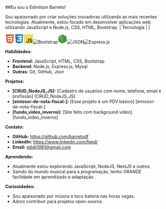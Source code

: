 ##Eu sou o Edmilson Barreto!

Sou apaixonado por criar soluções inovadoras utilizando as mais recentes tecnologias. Atualmente, estou focado em desenvolver aplicações web utilizando JavaScript e Node.js, CSS, HTML, Bootstrap.
| Tecnologia | |

<img src="https://raw.githubusercontent.com/devicons/devicon/master/icons/html5/html5-original.svg" alt="html5" width="30" height="30"/><img src="https://raw.githubusercontent.com/devicons/devicon/master/icons/css3/css3-original.svg" alt="css3" width="30" height="30"/><img src="https://raw.githubusercontent.com/devicons/devicon/master/icons/javascript/javascript-original.svg" alt="javascript" width="30" height="30"/><img src="https://img.shields.io/badge/bootstrap-563D7C?style=flat-square" alt="Bootstrap" /><img src="https://raw.githubusercontent.com/devicons/devicon/master/icons/nodejs/nodejs-original.svg" alt="nodejs" width="30" height="30"/><img src="https://img.shields.io/badge/json-F0C27B?style=flat-square" alt="JSON" /><img src="https://img.shields.io/badge/express.js-49A9EA?style=flat-square" alt="Express.js" />

**Habilidades:**
* **Frontend:** JavaScript, HTML, CSS, Bootstrap
* **Backend:** Node.js, Express.js, Mysql
* **Outras:** Git, GitHub, Json

**Projetos:**

* **[CRUD_NodeJS_JS]:** [Cadastro de usuários com nome, telefone, email e profissão] [CRUD_NodeJS_JS]
* **[emissor-de-nota-fiscal-]:** [Esse projeto é um PDV básico] [emissor-de-nota-fiscal-]
* **[fundo_video_inverno]:** [Site feito com background video] [fundo_video_inverno]

**Contato:**
* **GitHub:** https://github.com/barretodf
* **LinkedIn:** https://www.linkedin.com/feed/
* **Email:** edsb1981@gmail.com

**Aprendendo:**
* Atualmente estou explorando JavaScript, NodeJS, NextJS e outros.
* Saindo do mundo musical para a programação, tenho GRANDE facilidade em aprendizado e adaptação.

**Curiosidades:**
* Sou apaixonado por música e toco bateria nas horas vagas.
* Adoro contribuir para projetos open-source.


